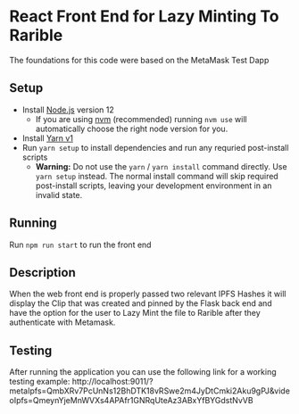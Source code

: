 # React Front End for Lazy Minting To Rarible
The foundations for this code were based on the MetaMask Test Dapp
## Setup
- Install [Node.js](https://nodejs.org) version 12
  - If you are using [nvm](https://github.com/creationix/nvm#installation) (recommended) running `nvm use` will automatically choose the right node version for you.
- Install [Yarn v1](https://yarnpkg.com/en/docs/install)
- Run `yarn setup` to install dependencies and run any requried post-install scripts
  - **Warning:** Do not use the `yarn` / `yarn install` command directly. Use `yarn setup` instead. The normal install command will skip required post-install scripts, leaving your development environment in an invalid state.
## Running
Run `npm run start` to run the front end

## Description
When the web front end is properly passed two relevant IPFS Hashes it will display the Clip that was created and pinned by the Flask back end and have the option for the user to Lazy Mint the file to Rarible after they authenticate with Metamask.

## Testing
After running the application you can use the following link for a working testing example: http://localhost:9011/?metaIpfs=QmbXRv7PcUnNs12BhDTK18vRSwe2m4JyDtCmki2Aku9gPJ&videoIpfs=QmeynYjeMnWVXs4APAfr1GNRqUteAz3ABxYfBYGdstNvVB

